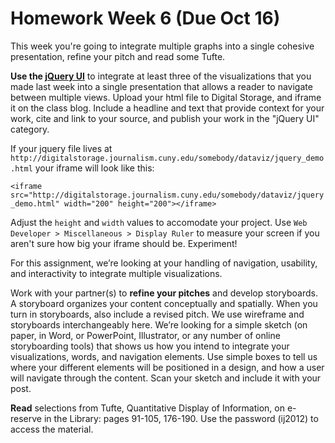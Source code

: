 # Homework Week 6 (Due Oct 16)

This week you're going to integrate multiple graphs into a single cohesive presentation, refine your pitch and read some Tufte. <!--more-->

**Use the [jQuery UI](http://jqueryui.com/tabs/)** to integrate at least three of the visualizations that you made last week into a single presentation that allows a reader to navigate between multiple views. Upload your html file to Digital Storage, and iframe it on the class blog. Include a headline and text that provide context for your work, cite and link to your source, and publish your work in the "jQuery UI" category. 

If your jquery file lives at `http://digitalstorage.journalism.cuny.edu/somebody/dataviz/jquery_demo.html` your iframe will look like this:

  `<iframe src="http://digitalstorage.journalism.cuny.edu/somebody/dataviz/jquery_demo.html" width="200" height="200"></iframe>`

Adjust the `height` and `width` values to accomodate your project. Use `Web Developer > Miscellaneous > Display Ruler` to measure your screen if you aren't sure how big your iframe should be. Experiment!

For this assignment, we’re looking at your handling of navigation, usability, and interactivity to integrate multiple visualizations.    
    
Work with your partner(s) to **refine your pitches** and develop storyboards. A storyboard organizes your content conceptually and spatially. When you turn in storyboards, also include a revised pitch. We use wireframe and storyboards interchangeably here. We’re looking for a simple sketch (on paper, in Word, or PowerPoint, Illustrator, or any number of online storyboarding tools) that shows us how you intend to integrate your visualizations, words, and navigation elements. Use simple boxes to tell us where your different elements will be positioned in a design, and how a user will navigate through the content. Scan your sketch and include it with your post.    
    
**Read** selections from Tufte, Quantitative Display of Information, on e-reserve in the Library: pages 91-105, 176-190. Use the password (ij2012) to access the material.  
